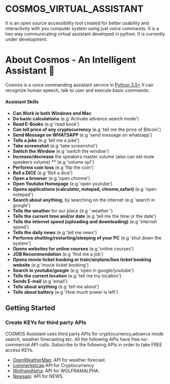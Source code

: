 # COSMOS_VIRTUAL_ASSISTANT
It is an open source accessibility tool created for better usability and interactivity with you computer system using just voice commands. It is a two way communicating virtual assistant developed in python. It is currently under development.
# About Cosmos - An Intelligent Assistant 🧠
Cosmos is a voice commanding assistant service in [Python 3.5+](https://www.python.org/downloads/release/python-360/)
It can recognize human speech, talk to user and execute basic commands.

#### Assistant Skills
*   **Can Work in both Windows and Mac**
*   **Do basic calculations** (e.g 'Activate advance search mode')
*   **Read E-Books** (e.g 'read book')
*   **Can tell price of any cryptocurrency** (e.g 'tell me the price of Bitcoin')
*   **Send Message on WHATSAPP** (e.g 'send message on whatsapp')
*   **Tells a joke** (e.g 'tell me a joke')
*   **Take screenshot** (e.g 'take screenshot')
*   **Switch the Window** (e.g 'switch the window')
*   **Increase/decrease** the speakers master volume (also can set mute speakers volume) ** (e.g 'volume up!')
*   **Performs coin toss** (e.g 'flip the coin')
*   **Roll a DICE** (e.g 'Roll a dice')
*   **Open a browser** (e.g 'open chrome')
*   **Open Youtube Homepage** (e.g 'open youtube')  
*   **Opens applications (calculator, notepad, chrome,safari)** (e.g 'open notepad')
*   **Search about anything**, by searching on the internet (e.g 'search in google')
*   **Tells the weather** for our place (e.g ' weather ')
*   **Tells the current time and/or date** (e.g 'tell me the time or the date')
*   **Tells the internet speed (uploading and downloading)** (e.g 'internet speed') 
*   **Tells the daily news** (e.g 'tell me news')
*   **Performs shutting/restarting/sleeping of your PC** (e.g 'shut down the system')
*   **Opens websites for online courses** (e.g 'online courses')
*   **JOB Recommendation** (e.g 'find me a job')
*   **Opens movie ticket booking or train/airplane/bus ticket booking  website** (e.g 'movie ticket booking')
*   **Search in youtube/google** (e.g 'open in google/youtube')
*   **Tells the current location** (e.g 'tell me my location')
*   **Sends E-mail** (e.g 'email')
*   **Tells about anything** (e.g 'tell me about')   
*   **Tells about battery** (e.g 'How much power is left')

## Getting Started
### Create KEYs for third party APIs
COSMOS Assistant uses third party APIs for cryptocurrency,advance mode search, weather forecasting etc.
All the following APIs have free no-commercial API calls. Subscribe to the following APIs in order to take FREE access KEYs.
*   [OpenWeatherMap](https://openweathermap.org/): API for weather forecast.
*   [coinmarketcap](https://coinmarketcap.com/):API for Cryptocurrency
*   [WolframAlpha](https://products.wolframalpha.com/api/): API for WOLFRAMALPHA.
*   [Newsapi](https://newsapi.org/): API for NEWS.

